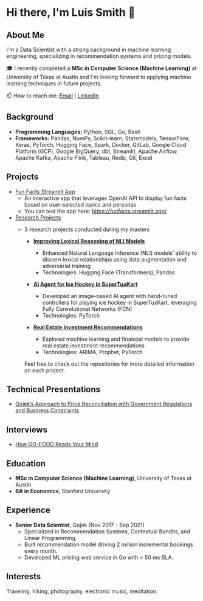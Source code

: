 # Hi there, I'm Luis Smith 👋

## About Me
I'm a Data Scientist with a strong background in machine learning engineering, specializing in recommendation systems and pricing models. 

🎓 I recently completed a **MSc in Computer Science (Machine Learning)** at University of Texas at Austin and I'm looking forward to applying machine learning techniques in future projects.

📫 How to reach me: [Email](mailto:smithla02@gmail.com) | [LinkedIn](https://www.linkedin.com/in/luis-a-smith/)

## Background
- **Programming Languages:** Python, SQL, Go, Bash
- **Frameworks:** Pandas, NumPy, Scikit-learn, Statsmodels, TensorFlow, Keras, PyTorch, Hugging Face, Spark, Docker, GitLab, Google Cloud Platform (GCP), Google BigQuery, dbt, Streamlit, Apache Airflow, Apache Kafka, Apache Flink, Tableau, Redis, Git, Excel 

## Projects
- [Fun Facts Streamlit App](https://github.com/smithla02/fun-facts-app)
  - An interactive app that leverages OpenAI API to display fun facts based on user-selected topics and personas
  - You can test the app here: https://funfacts.streamlit.app/
- [Research Projects](https://github.com/smithla02/research-projects)
  - 3 research projects conducted during my masters
    - **[Improving Lexical Reasoning of NLI Models](https://drive.google.com/file/d/1qfwEwd3omX7a7xZL9_SiMZ9dyoAcmSu9/view?usp=drive_link)**
      - Enhanced Natural Language Inference (NLI) models' ability to discern lexical relationships using data augmentation and adversarial training
      - Technologies: Hugging Face (Transformers), Pandas
  
    - **[AI Agent for Ice Hockey in SuperTuxKart](https://drive.google.com/file/d/1CkMTSzwT3bLRVHT48Sgyz2ow2TLkHchq/view?usp=drive_link)**
      - Developed an image-based AI agent with hand-tuned controllers for playing ice hockey in SuperTuxKart, leveraging Fully Convolutional Networks (FCN)
      - Technologies: PyTorch
  
    - **[Real Estate Investment Recommendations](https://drive.google.com/file/d/1OvbWLdCEzLTfRBKf2EBDLoxf_Fhpw9Gn/view?usp=drive_link)**
      -   Explored machine learning and financial models to provide real estate investment recommendations
      -   Technologies: ARIMA, Prophet, PyTorch

    Feel free to check out the repositories for more detailed information on each project.

## Technical Presentations
- [Gojek’s Approach to Price Reconciliation with Government Regulations and Business Constraints](https://docs.google.com/presentation/d/14iornuqR_k4zQy68_2X7Vxgmub4jr_3NPAogF6DPlrI/edit#slide=id.g2c00ca1ca60_1_3)

## Interviews
- [How GO-FOOD Reads Your Mind](https://medium.com/life-at-go-jek/how-go-food-reads-your-mind-f0ecf2bd3b32)

## Education
- **MSc in Computer Science (Machine Learning)**, University of Texas at Austin
- **BA in Economics**, Stanford University

## Experience
- **Senior Data Scientist**, Gojek (Nov 2017 - Sep 2021)
  - Specialized in Recommendation Systems, Contextual Bandits, and Linear Programming.
  - Built recommendation model driving 2 million incremental bookings every month.
  - Developed ML pricing web service in Go with < 50 ms SLA.

## Interests
Traveling, hiking, photography, electronic music, meditation.
